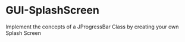 # GUI-SplashScreen
Implement the concepts of a JProgressBar Class by creating your own Splash Screen
